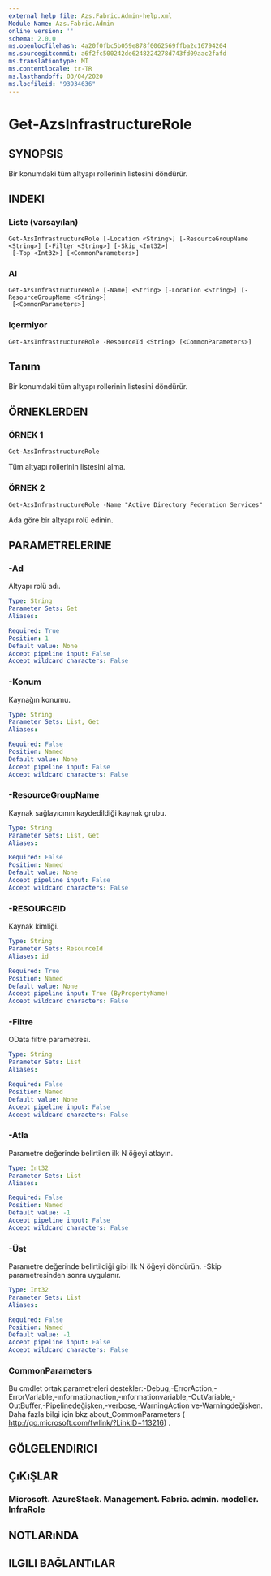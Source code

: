 ```yaml
---
external help file: Azs.Fabric.Admin-help.xml
Module Name: Azs.Fabric.Admin
online version: ''
schema: 2.0.0
ms.openlocfilehash: 4a20f0fbc5b059e878f0062569ffba2c16794204
ms.sourcegitcommit: a6f2fc500242de6248224278d743fd09aac2fafd
ms.translationtype: MT
ms.contentlocale: tr-TR
ms.lasthandoff: 03/04/2020
ms.locfileid: "93934636"
---
```

# Get-AzsInfrastructureRole

## SYNOPSIS
Bir konumdaki tüm altyapı rollerinin listesini döndürür.

## INDEKI

### Liste (varsayılan)
```
Get-AzsInfrastructureRole [-Location <String>] [-ResourceGroupName <String>] [-Filter <String>] [-Skip <Int32>]
 [-Top <Int32>] [<CommonParameters>]
```

### Al
```
Get-AzsInfrastructureRole [-Name] <String> [-Location <String>] [-ResourceGroupName <String>]
 [<CommonParameters>]
```

### Içermiyor
```
Get-AzsInfrastructureRole -ResourceId <String> [<CommonParameters>]
```

## Tanım
Bir konumdaki tüm altyapı rollerinin listesini döndürür.

## ÖRNEKLERDEN

### ÖRNEK 1
```
Get-AzsInfrastructureRole
```

Tüm altyapı rollerinin listesini alma.

### ÖRNEK 2
```
Get-AzsInfrastructureRole -Name "Active Directory Federation Services"
```

Ada göre bir altyapı rolü edinin.

## PARAMETRELERINE

### -Ad
Altyapı rolü adı.

```yaml
Type: String
Parameter Sets: Get
Aliases:

Required: True
Position: 1
Default value: None
Accept pipeline input: False
Accept wildcard characters: False
```

### -Konum
Kaynağın konumu.

```yaml
Type: String
Parameter Sets: List, Get
Aliases:

Required: False
Position: Named
Default value: None
Accept pipeline input: False
Accept wildcard characters: False
```

### -ResourceGroupName
Kaynak sağlayıcının kaydedildiği kaynak grubu.

```yaml
Type: String
Parameter Sets: List, Get
Aliases:

Required: False
Position: Named
Default value: None
Accept pipeline input: False
Accept wildcard characters: False
```

### -RESOURCEID
Kaynak kimliği.

```yaml
Type: String
Parameter Sets: ResourceId
Aliases: id

Required: True
Position: Named
Default value: None
Accept pipeline input: True (ByPropertyName)
Accept wildcard characters: False
```

### -Filtre
OData filtre parametresi.

```yaml
Type: String
Parameter Sets: List
Aliases:

Required: False
Position: Named
Default value: None
Accept pipeline input: False
Accept wildcard characters: False
```

### -Atla
Parametre değerinde belirtilen ilk N öğeyi atlayın.

```yaml
Type: Int32
Parameter Sets: List
Aliases:

Required: False
Position: Named
Default value: -1
Accept pipeline input: False
Accept wildcard characters: False
```

### -Üst
Parametre değerinde belirtildiği gibi ilk N öğeyi döndürün.
-Skip parametresinden sonra uygulanır.

```yaml
Type: Int32
Parameter Sets: List
Aliases:

Required: False
Position: Named
Default value: -1
Accept pipeline input: False
Accept wildcard characters: False
```

### CommonParameters
Bu cmdlet ortak parametreleri destekler:-Debug,-ErrorAction,-ErrorVariable,-ınformationaction,-ınformationvariable,-OutVariable,-OutBuffer,-Pipelinedeğişken,-verbose,-WarningAction ve-Warningdeğişken. Daha fazla bilgi için bkz about_CommonParameters ( http://go.microsoft.com/fwlink/?LinkID=113216) .

## GÖLGELENDIRICI

## ÇıKıŞLAR

### Microsoft. AzureStack. Management. Fabric. admin. modeller. InfraRole

## NOTLARıNDA

## ILGILI BAĞLANTıLAR
